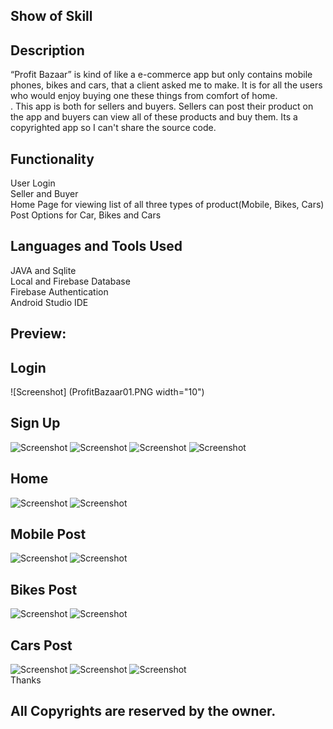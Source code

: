 ## Show of Skill
## Description
“Profit Bazaar” is kind of like a e-commerce app but only contains mobile phones, bikes and cars, that a client asked me to make. It is for all the users who would enjoy buying one these things from comfort of home. <br />.
This app is both for sellers and buyers. Sellers can post their product on the app and buyers can view all of these products and buy them. Its a copyrighted app so I can't share the source code. 

## Functionality
User Login<br/>
Seller and Buyer <br/>
Home Page for viewing list of all three types of product(Mobile, Bikes, Cars)<br/>
Post Options for Car, Bikes and Cars<br/>

## Languages and Tools Used
JAVA and Sqlite<br/>
Local and Firebase Database <br/>
Firebase Authentication <br/>
Android Studio IDE <br/>

## Preview:
## Login 
![Screenshot] (ProfitBazaar01.PNG width="10") 
## Sign Up
![Screenshot](ProfitBazaar02.PNG) 
![Screenshot](ProfitBazaar03.PNG) 
![Screenshot](ProfitBazaar04.PNG) 
![Screenshot](ProfitBazaar05.PNG) 
## Home
![Screenshot](ProfitBazaar06.PNG) 
![Screenshot](ProfitBazaar07.PNG) 
## Mobile Post
![Screenshot](ProfitBazaar08.PNG) 
![Screenshot](ProfitBazaar09.PNG) 
## Bikes Post
![Screenshot](ProfitBazaar10.PNG) 
![Screenshot](ProfitBazaar11.PNG) 
## Cars Post
![Screenshot](ProfitBazaar12.PNG) 
![Screenshot](ProfitBazaar13.PNG) 
![Screenshot](ProfitBazaar14.PNG) <br/>
Thanks
## All Copyrights are reserved by the owner.
